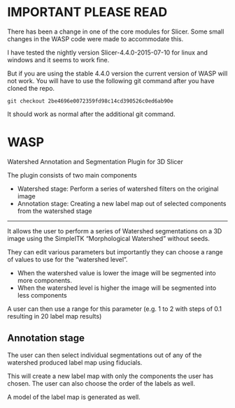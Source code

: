IMPORTANT PLEASE READ
====
There has been a change in one of the core modules for Slicer. Some small changes in the WASP code were made to accommodate this.

I have tested the nightly version Slicer-4.4.0-2015-07-10 for linux and windows and it seems to work fine.

But if you are using the stable 4.4.0 version the current version of WASP will not work. You will have to use the following git command after you have cloned the repo.

```git checkout 2be4696e0072359fd98c14cd390526c0ed6ab90e```

It should work as normal after the additional git command.



WASP
====

Watershed Annotation and Segmentation Plugin for 3D Slicer

The plugin consists of two main components

* Watershed stage: Perform a series of watershed filters on the original image
* Annotation stage: Creating a new label map out of selected components from the watershed stage

----

It allows the user to perform a series of Watershed segmentations on a 3D image using the SimpleITK “Morphological Watershed” without seeds.

They can edit various parameters but importantly they can choose a range of values to use for the “watershed level”.

* When the watershed value is lower the image will be segmented into more components.
* When the watershed level is higher the image will be segmented into less components

A user can then use a range for this parameter (e.g. 1 to 2 with steps of 0.1 resulting in 20 label map results)

Annotation stage
----

The user can then select individual segmentations out of any of the watershed produced label map using fiducials.

This will create a new label map with only the components the user has chosen. The user can also choose the order of the labels as well.

A model of the label map is generated as well.

